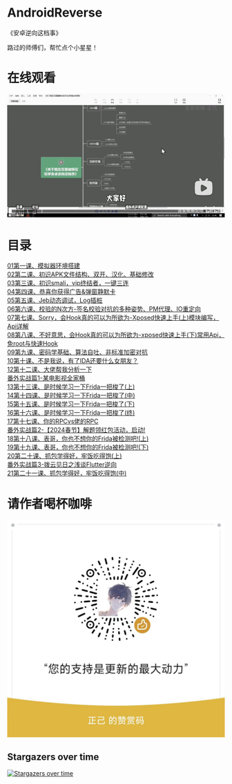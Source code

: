 # AndroidReverse
《安卓逆向这档事》


路过的师傅们，帮忙点个小星星！
# 在线观看

[![](_assets/9fa626afac76ce38386a510dc71a78682196.webp)](https://www.bilibili.com/video/BV1wT411N7sV/)

# 目录

[01第一课、模拟器环境搭建](https://github.com/ZJ595/AndroidReverse/blob/main/Article/01%E7%AC%AC%E4%B8%80%E8%AF%BE%E3%80%81%E6%A8%A1%E6%8B%9F%E5%99%A8%E7%8E%AF%E5%A2%83%E6%90%AD%E5%BB%BA.md)  
[02第二课、初识APK文件结构、双开、汉化、基础修改](https://github.com/ZJ595/AndroidReverse/blob/main/Article/02%E7%AC%AC%E4%BA%8C%E8%AF%BE%E3%80%81%E5%88%9D%E8%AF%86APK%E6%96%87%E4%BB%B6%E7%BB%93%E6%9E%84%E3%80%81%E5%8F%8C%E5%BC%80%E3%80%81%E6%B1%89%E5%8C%96%E3%80%81%E5%9F%BA%E7%A1%80%E4%BF%AE%E6%94%B9.md)  
[03第三课、初识smali，vip终结者，一键三连](https://github.com/ZJ595/AndroidReverse/blob/main/Article/03%E7%AC%AC%E4%B8%89%E8%AF%BE%E3%80%81%E5%88%9D%E8%AF%86smali%EF%BC%8Cvip%E7%BB%88%E7%BB%93%E8%80%85%EF%BC%8C%E4%B8%80%E9%94%AE%E4%B8%89%E8%BF%9E.md)  
[04第四课、恭喜你获得广告&弹窗静默卡](https://github.com/ZJ595/AndroidReverse/blob/main/Article/04%E7%AC%AC%E5%9B%9B%E8%AF%BE%E3%80%81%E6%81%AD%E5%96%9C%E4%BD%A0%E8%8E%B7%E5%BE%97%E5%B9%BF%E5%91%8A%26%E5%BC%B9%E7%AA%97%E9%9D%99%E9%BB%98%E5%8D%A1.md)  
[05第五课、Jeb动态调试，Log插桩](https://github.com/ZJ595/AndroidReverse/blob/main/Article/05%E7%AC%AC%E4%BA%94%E8%AF%BE%E3%80%81Jeb%E5%8A%A8%E6%80%81%E8%B0%83%E8%AF%95%EF%BC%8CLog%E6%8F%92%E6%A1%A9.md)  
[06第六课、校验的N次方-签名校验对抗的多种姿势、PM代理、IO重定向](https://github.com/ZJ595/AndroidReverse/blob/main/Article/06%E7%AC%AC%E5%85%AD%E8%AF%BE%E3%80%81%E6%A0%A1%E9%AA%8C%E7%9A%84N%E6%AC%A1%E6%96%B9-%E7%AD%BE%E5%90%8D%E6%A0%A1%E9%AA%8C%E5%AF%B9%E6%8A%97%E7%9A%84%E5%A4%9A%E7%A7%8D%E5%A7%BF%E5%8A%BF%E3%80%81PM%E4%BB%A3%E7%90%86%E3%80%81IO%E9%87%8D%E5%AE%9A%E5%90%91.md)  
[07第七课、Sorry，会Hook真的可以为所欲为-Xposed快速上手(上)模块编写，Api详解](https://github.com/ZJ595/AndroidReverse/blob/main/Article/07%E7%AC%AC%E4%B8%83%E8%AF%BE%E3%80%81Sorry%EF%BC%8C%E4%BC%9AHook%E7%9C%9F%E7%9A%84%E5%8F%AF%E4%BB%A5%E4%B8%BA%E6%89%80%E6%AC%B2%E4%B8%BA-Xposed%E5%BF%AB%E9%80%9F%E4%B8%8A%E6%89%8B(%E4%B8%8A)%E6%A8%A1%E5%9D%97%E7%BC%96%E5%86%99%EF%BC%8CApi%E8%AF%A6%E8%A7%A3.md)  
[08第八课、不好意思，会Hook真的可以为所欲为-xposed快速上手(下)常用Api，免root与快速Hook](https://github.com/ZJ595/AndroidReverse/blob/main/Article/08%E7%AC%AC%E5%85%AB%E8%AF%BE%E3%80%81%E4%B8%8D%E5%A5%BD%E6%84%8F%E6%80%9D%EF%BC%8C%E4%BC%9AHook%E7%9C%9F%E7%9A%84%E5%8F%AF%E4%BB%A5%E4%B8%BA%E6%89%80%E6%AC%B2%E4%B8%BA-xposed%E5%BF%AB%E9%80%9F%E4%B8%8A%E6%89%8B(%E4%B8%8B)%E5%B8%B8%E7%94%A8Api%EF%BC%8C%E5%85%8Droot%E4%B8%8E%E5%BF%AB%E9%80%9FHook.md)  
[09第九课、密码学基础、算法自吐、非标准加密对抗](https://github.com/ZJ595/AndroidReverse/blob/main/Article/09%E7%AC%AC%E4%B9%9D%E8%AF%BE%E3%80%81%E5%AF%86%E7%A0%81%E5%AD%A6%E5%9F%BA%E7%A1%80%E3%80%81%E7%AE%97%E6%B3%95%E8%87%AA%E5%90%90%E3%80%81%E9%9D%9E%E6%A0%87%E5%87%86%E5%8A%A0%E5%AF%86%E5%AF%B9%E6%8A%97.md)  
[10第十课、不是我说，有了IDA还要什么女朋友？](https://github.com/ZJ595/AndroidReverse/blob/main/Article/10%E7%AC%AC%E5%8D%81%E8%AF%BE%E3%80%81%E4%B8%8D%E6%98%AF%E6%88%91%E8%AF%B4%EF%BC%8C%E6%9C%89%E4%BA%86IDA%E8%BF%98%E8%A6%81%E4%BB%80%E4%B9%88%E5%A5%B3%E6%9C%8B%E5%8F%8B%EF%BC%9F.md)  
[12第十二课、大佬帮我分析一下](https://github.com/ZJ595/AndroidReverse/blob/main/Article/12%E7%AC%AC%E5%8D%81%E4%BA%8C%E8%AF%BE%E3%80%81%E5%A4%A7%E4%BD%AC%E5%B8%AE%E6%88%91%E5%88%86%E6%9E%90%E4%B8%80%E4%B8%8B.md)  
[番外实战篇1-某电影视全家桶](https://github.com/ZJ595/AndroidReverse/blob/main/Article/%E7%95%AA%E5%A4%96%E5%AE%9E%E6%88%98%E7%AF%871-%E6%9F%90%E7%94%B5%E5%BD%B1%E8%A7%86%E5%85%A8%E5%AE%B6%E6%A1%B6.md)  
[13第十三课、是时候学习一下Frida一把梭了(上)](https://github.com/ZJ595/AndroidReverse/blob/main/Article/13%E7%AC%AC%E5%8D%81%E4%B8%89%E8%AF%BE%E3%80%81%E6%98%AF%E6%97%B6%E5%80%99%E5%AD%A6%E4%B9%A0%E4%B8%80%E4%B8%8BFrida%E4%B8%80%E6%8A%8A%E6%A2%AD%E4%BA%86(%E4%B8%8A).md)  
[14第十四课、是时候学习一下Frida一把梭了(中)](https://github.com/ZJ595/AndroidReverse/blob/main/Article/14%E7%AC%AC%E5%8D%81%E5%9B%9B%E8%AF%BE%E3%80%81%E6%98%AF%E6%97%B6%E5%80%99%E5%AD%A6%E4%B9%A0%E4%B8%80%E4%B8%8BFrida%E4%B8%80%E6%8A%8A%E6%A2%AD%E4%BA%86(%E4%B8%AD).md)  
[15第十五课、是时候学习一下Frida一把梭了(下)](https://github.com/ZJ595/AndroidReverse/blob/main/Article/15%E7%AC%AC%E5%8D%81%E4%BA%94%E8%AF%BE%E3%80%81%E6%98%AF%E6%97%B6%E5%80%99%E5%AD%A6%E4%B9%A0%E4%B8%80%E4%B8%8BFrida%E4%B8%80%E6%8A%8A%E6%A2%AD%E4%BA%86(%E4%B8%8B).md)  
[16第十六课、是时候学习一下Frida一把梭了(终)](https://github.com/ZJ595/AndroidReverse/blob/main/Article/16%E7%AC%AC%E5%8D%81%E5%85%AD%E8%AF%BE%E3%80%81%E6%98%AF%E6%97%B6%E5%80%99%E5%AD%A6%E4%B9%A0%E4%B8%80%E4%B8%8BFrida%E4%B8%80%E6%8A%8A%E6%A2%AD%E4%BA%86(%E7%BB%88).md)  
[17第十七课、你的RPCvs佬的RPC](https://github.com/ZJ595/AndroidReverse/blob/main/Article/17%E7%AC%AC%E5%8D%81%E4%B8%83%E8%AF%BE.%E4%BD%A0%E7%9A%84RPCvs%E4%BD%AC%E7%9A%84RPC.md)  
[番外实战篇2-【2024春节】解题领红包活动，启动!](https://github.com/ZJ595/AndroidReverse/blob/main/Article/%E7%95%AA%E5%A4%96%E5%AE%9E%E6%88%98%E7%AF%872-%E3%80%902024%E6%98%A5%E8%8A%82%E3%80%91%E8%A7%A3%E9%A2%98%E9%A2%86%E7%BA%A2%E5%8C%85%E6%B4%BB%E5%8A%A8%EF%BC%8C%E5%90%AF%E5%8A%A8!.md)  
[18第十八课、表哥，你也不想你的Frida被检测吧!(上)](https://github.com/ZJ595/AndroidReverse/blob/main/Article/18%E7%AC%AC%E5%8D%81%E5%85%AB%E8%AF%BE%E3%80%81%E8%A1%A8%E5%93%A5%EF%BC%8C%E4%BD%A0%E4%B9%9F%E4%B8%8D%E6%83%B3%E4%BD%A0%E7%9A%84Frida%E8%A2%AB%E6%A3%80%E6%B5%8B%E5%90%A7!(%E4%B8%8A).md)  
[19第十九课、表哥，你也不想你的Frida被检测吧!(下)](https://github.com/ZJ595/AndroidReverse/blob/main/Article/19%E7%AC%AC%E5%8D%81%E4%B9%9D%E8%AF%BE%E3%80%81%E8%A1%A8%E5%93%A5%EF%BC%8C%E4%BD%A0%E4%B9%9F%E4%B8%8D%E6%83%B3%E4%BD%A0%E7%9A%84Frida%E8%A2%AB%E6%A3%80%E6%B5%8B%E5%90%A7!(%E4%B8%8B).md)  
[20第二十课、抓包学得好，牢饭吃得饱(上)](https://github.com/ZJ595/AndroidReverse/blob/main/Article/20%E7%AC%AC%E4%BA%8C%E5%8D%81%E8%AF%BE%E3%80%81%E6%8A%93%E5%8C%85%E5%AD%A6%E5%BE%97%E5%A5%BD%EF%BC%8C%E7%89%A2%E9%A5%AD%E5%90%83%E5%BE%97%E9%A5%B1(%E4%B8%8A).md)  
[番外实战篇3-拨云见日之浅谈Flutter逆向](https://github.com/ZJ595/AndroidReverse/blob/main/Article/%E7%95%AA%E5%A4%96%E5%AE%9E%E6%88%98%E7%AF%873-%E6%8B%A8%E4%BA%91%E8%A7%81%E6%97%A5%E4%B9%8B%E6%B5%85%E8%B0%88Flutter%E9%80%86%E5%90%91.md)  
[21第二十一课、抓包学得好，牢饭吃得饱(中)](https://github.com/ZJ595/AndroidReverse/blob/main/Article/23%E7%AC%AC%E4%BA%8C%E5%8D%81%E4%B8%80%E8%AF%BE%E3%80%81%E6%8A%93%E5%8C%85%E5%AD%A6%E5%BE%97%E5%A5%BD%EF%BC%8C%E7%89%A2%E9%A5%AD%E5%90%83%E5%BE%97%E9%A5%B1(%E4%B8%AD).md)  

# 请作者喝杯咖啡
![图片](Article/_assets_23/微信图片_20240916205905.jpg)  

## Stargazers over time

[![Stargazers over time](https://starchart.cc/ZJ595/AndroidReverse.svg)](https://starchart.cc/ZJ595/AndroidReverse)


